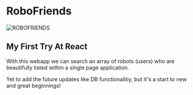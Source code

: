 # RoboFriends

![ROBOFRIENDS](https://user-images.githubusercontent.com/5286403/141336201-d5164dd5-d788-4450-bb85-8deb150697ff.jpg)

## My First Try At React

With this webapp we can search an array of robots (users) who are beautifully listed within a single page application.

Yet to add the future updates like DB functionalitiy, but it's a start to new and great beginnings!
